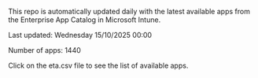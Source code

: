 This repo is automatically updated daily with the latest available apps from the Enterprise App Catalog in Microsoft Intune.

Last updated: Wednesday 15/10/2025 00:00

Number of apps: 1440

Click on the eta.csv file to see the list of available apps.
